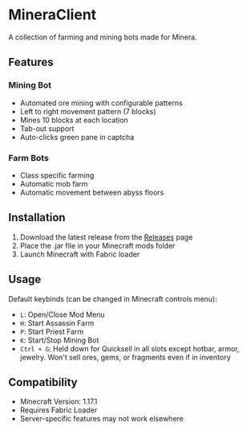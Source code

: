 # MineraClient

A collection of farming and mining bots made for Minera.

## Features

### Mining Bot
- Automated ore mining with configurable patterns
- Left to right movement pattern (7 blocks)
- Mines 10 blocks at each location
- Tab-out support
- Auto-clicks green pane in captcha

### Farm Bots
- Class specific farming
- Automatic mob farm
- Automatic movement between abyss floors


## Installation
1. Download the latest release from the [Releases](../../releases) page
2. Place the .jar file in your Minecraft mods folder
3. Launch Minecraft with Fabric loader

## Usage
Default keybinds (can be changed in Minecraft controls menu):
- `L`: Open/Close Mod Menu
- `H`: Start Assassin Farm
- `P`: Start Priest Farm
- `K`: Start/Stop Mining Bot
- `Ctrl + G`: Held down for Quicksell in all slots except hotbar, armor, jewelry. Won't sell ores, gems, or fragments even if in inventory

## Compatibility
- Minecraft Version: 1.17.1
- Requires Fabric Loader
- Server-specific features may not work elsewhere
